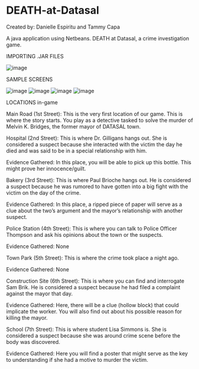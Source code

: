 # DEATH-at-Datasal
Created by: Danielle Espiritu and Tammy Capa<br />

A java application using Netbeans. DEATH at Datasal, a crime investigation game.  <br />

IMPORTING .JAR FILES

![image](https://user-images.githubusercontent.com/28699887/54470859-77d6dc80-47ea-11e9-93c4-f41dae30832f.png)

SAMPLE SCREENS

![image](https://user-images.githubusercontent.com/28699887/54470900-224eff80-47eb-11e9-874b-cb5b8a54badc.png)
![image](https://user-images.githubusercontent.com/28699887/54470903-2aa73a80-47eb-11e9-8475-41d9f314bc3d.png)
![image](https://user-images.githubusercontent.com/28699887/54470906-34c93900-47eb-11e9-9e36-a6131ae57aea.png)
![image](https://user-images.githubusercontent.com/28699887/54470916-5f1af680-47eb-11e9-93f7-79fee61ddc85.png)


LOCATIONS in-game

Main Road (1st Street): This is the very first location of our game. This is where the story starts. You play as a detective tasked to solve the murder of Melvin K. Bridges, the former mayor of DATASAL town.

Hospital (2nd Street): This is where Dr. Gilligans hangs out. She is considered a suspect because she interacted with the victim the day he died and was said to be in a special relationship with him.

Evidence Gathered: In this place, you will be able to pick up this bottle. This might prove her innocence/guilt.

Bakery (3rd Street): This is where Paul Brioche hangs out. He is considered a suspect because he was rumored to have gotten into a big fight with the victim on the day of the crime.

Evidence Gathered: In this place, a ripped piece of paper will serve as a clue about the two’s argument and the mayor’s relationship with another suspect.

Police Station (4th Street): This is where you can talk to Police Officer Thompson and ask his opinions about the town or the suspects.

Evidence Gathered: None

Town Park (5th Street): This is where the crime took place a night ago.

Evidence Gathered: None

Construction Site (6th Street): This is where you can find and interrogate Sam Brik. He is considered a suspect because he had filed a complaint against the mayor that day.

Evidence Gathered: Here, there will be a clue (hollow block) that could implicate the worker. You will also find out about his possible reason for killing the mayor.

School (7th Street): This is where student Lisa Simmons is. She is considered a suspect because she was around crime scene before the body was discovered.

Evidence Gathered: Here you will find a poster that might serve as the key to understanding if she had a motive to murder the victim.
